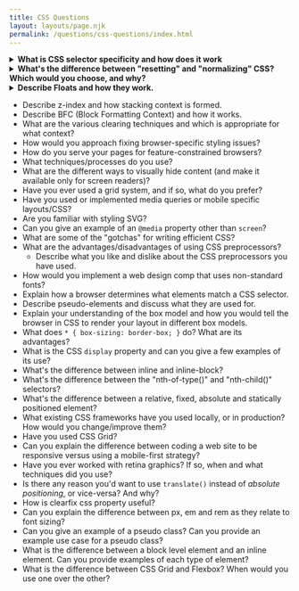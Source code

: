 ```yaml
---
title: CSS Questions
layout: layouts/page.njk
permalink: /questions/css-questions/index.html
---
```


<details>
  <summary>
    <b>What is CSS selector specificity and how does it work</b>
  </summary>

CSS selector specificity is a concept that `determines the priority or weight` of a selector in relation to other selectors when applying styles to HTML elements.

Inline styles have the highest specificity, followed by ID selectors, class selectors, attribute selectors, pseudo-classes, element selectors, and pseudo-elements. The only way to override inline styles is by using `!important`.

When multiple rules target the same element, the rule with the higher specificity takes precedence. If two or more rules have the same specificity, the rule that appears later in the CSS file or style block will override the previous rule.

Understanding selector specificity helps in writing more specific and targeted CSS rules, avoiding conflicts, and achieving the desired styling effects.
</details>
<details>
  <summary>
    <b>What's the difference between "resetting" and "normalizing" CSS? Which would you choose, and why?</b>
  </summary>
  
"Resetting" and "normalizing" CSS are different approaches for dealing with `browser default styles` and inconsistencies.

`CSS Reset`: It removes all default styles, giving developers `full control` over the appearance of elements but requiring explicit styling for all elements.

`CSS Normalize`: It aims to normalize default styles across browsers while `preserving useful defaults`. It provides consistency and addresses browser inconsistencies without removing all default styles.

The choice depends on project requirements and preferences. If you want complete control over styles, use a CSS reset. If you want to maintain some consistency while still having flexibility, use CSS normalize.
</details>
<details>
  <summary>
    <b>Describe Floats and how they work.</b>
  </summary>

Floats in CSS are used to position elements to the left or right, allowing other content to wrap around them. They are commonly used for creating multi-column layouts, image positioning, and text wrapping.

When an element is floated, it is removed from the normal flow of the document and other elements will adjust their position to accommodate it. Floating elements can interact with surrounding elements, such as text wrapping around a floated image.

However, floats can also introduce some challenges, such as collapsing parent containers and requiring the use of clearing techniques to prevent unwanted effects. In modern CSS, floats are often used in conjunction with other layout techniques like Flexbox or CSS Grid.
</details>

- Describe z-index and how stacking context is formed.
- Describe BFC (Block Formatting Context) and how it works.
- What are the various clearing techniques and which is appropriate for what context?
- How would you approach fixing browser-specific styling issues?
- How do you serve your pages for feature-constrained browsers?
- What techniques/processes do you use?
- What are the different ways to visually hide content (and make it available only for screen readers)?
- Have you ever used a grid system, and if so, what do you prefer?
- Have you used or implemented media queries or mobile specific layouts/CSS?
- Are you familiar with styling SVG?
- Can you give an example of an `@media` property other than `screen`?
- What are some of the "gotchas" for writing efficient CSS?
- What are the advantages/disadvantages of using CSS preprocessors?
  - Describe what you like and dislike about the CSS preprocessors you have used.
- How would you implement a web design comp that uses non-standard fonts?
- Explain how a browser determines what elements match a CSS selector.
- Describe pseudo-elements and discuss what they are used for.
- Explain your understanding of the box model and how you would tell the browser in CSS to render your layout in different box models.
- What does `* { box-sizing: border-box; }` do? What are its advantages?
- What is the CSS `display` property and can you give a few examples of its use?
- What's the difference between inline and inline-block?
- What's the difference between the "nth-of-type()" and "nth-child()" selectors?
- What's the difference between a relative, fixed, absolute and statically positioned element?
- What existing CSS frameworks have you used locally, or in production? How would you change/improve them?
- Have you used CSS Grid?
- Can you explain the difference between coding a web site to be responsive versus using a mobile-first strategy?
- Have you ever worked with retina graphics? If so, when and what techniques did you use?
- Is there any reason you'd want to use `translate()` instead of _absolute positioning_, or vice-versa? And why?
- How is clearfix css property useful?
- Can you explain the difference between px, em and rem as they relate to font sizing?
- Can you give an example of a pseudo class? Can you provide an example use case for a pseudo class?
- What is the difference between a block level element and an inline element. Can you provide examples of each type of element?
- What is the difference between CSS Grid and Flexbox? When would you use one over the other?
